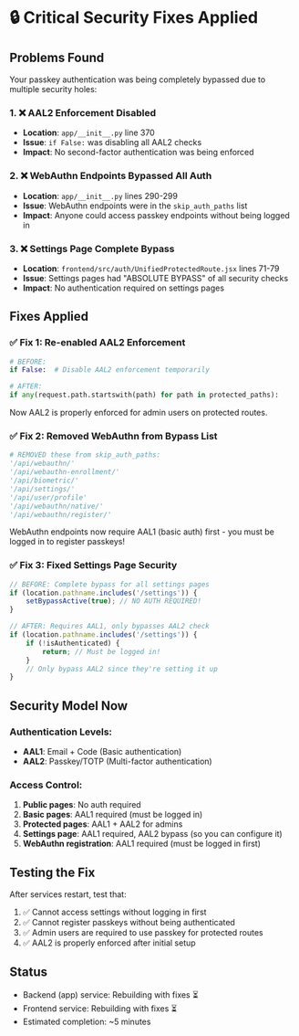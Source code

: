 # 🔒 Critical Security Fixes Applied

## Problems Found
Your passkey authentication was being completely bypassed due to multiple security holes:

### 1. ❌ AAL2 Enforcement Disabled
- **Location**: `app/__init__.py` line 370
- **Issue**: `if False:` was disabling all AAL2 checks
- **Impact**: No second-factor authentication was being enforced

### 2. ❌ WebAuthn Endpoints Bypassed All Auth
- **Location**: `app/__init__.py` lines 290-299
- **Issue**: WebAuthn endpoints were in the `skip_auth_paths` list
- **Impact**: Anyone could access passkey endpoints without being logged in

### 3. ❌ Settings Page Complete Bypass
- **Location**: `frontend/src/auth/UnifiedProtectedRoute.jsx` lines 71-79
- **Issue**: Settings pages had "ABSOLUTE BYPASS" of all security checks
- **Impact**: No authentication required on settings pages

## Fixes Applied

### ✅ Fix 1: Re-enabled AAL2 Enforcement
```python
# BEFORE:
if False:  # Disable AAL2 enforcement temporarily

# AFTER:
if any(request.path.startswith(path) for path in protected_paths):
```
Now AAL2 is properly enforced for admin users on protected routes.

### ✅ Fix 2: Removed WebAuthn from Bypass List
```python
# REMOVED these from skip_auth_paths:
'/api/webauthn/'
'/api/webauthn-enrollment/'
'/api/biometric/'
'/api/settings/'
'/api/user/profile'
'/api/webauthn/native/'
'/api/webauthn/register/'
```
WebAuthn endpoints now require AAL1 (basic auth) first - you must be logged in to register passkeys!

### ✅ Fix 3: Fixed Settings Page Security
```javascript
// BEFORE: Complete bypass for all settings pages
if (location.pathname.includes('/settings')) {
    setBypassActive(true); // NO AUTH REQUIRED!
}

// AFTER: Requires AAL1, only bypasses AAL2 check
if (location.pathname.includes('/settings')) {
    if (!isAuthenticated) {
        return; // Must be logged in!
    }
    // Only bypass AAL2 since they're setting it up
}
```

## Security Model Now

### Authentication Levels:
- **AAL1**: Email + Code (Basic authentication)
- **AAL2**: Passkey/TOTP (Multi-factor authentication)

### Access Control:
1. **Public pages**: No auth required
2. **Basic pages**: AAL1 required (must be logged in)
3. **Protected pages**: AAL1 + AAL2 for admins
4. **Settings page**: AAL1 required, AAL2 bypass (so you can configure it)
5. **WebAuthn registration**: AAL1 required (must be logged in first)

## Testing the Fix

After services restart, test that:
1. ✅ Cannot access settings without logging in first
2. ✅ Cannot register passkeys without being authenticated
3. ✅ Admin users are required to use passkey for protected routes
4. ✅ AAL2 is properly enforced after initial setup

## Status
- Backend (app) service: Rebuilding with fixes ⏳
- Frontend service: Rebuilding with fixes ⏳
- Estimated completion: ~5 minutes